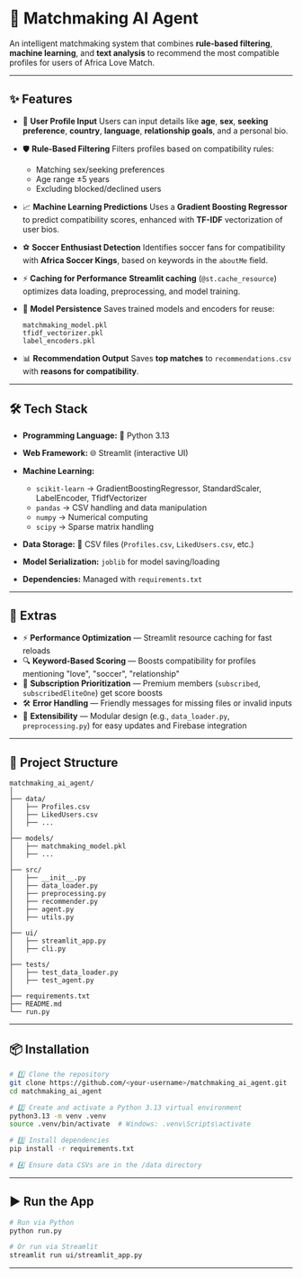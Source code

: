 # 🤖 **Matchmaking AI Agent**

An intelligent matchmaking system that combines **rule-based filtering**, **machine learning**, and **text analysis** to recommend the most compatible profiles for users of Africa Love Match.

---

## ✨ **Features**

* 📝 **User Profile Input**
  Users can input details like **age**, **sex**, **seeking preference**, **country**, **language**, **relationship goals**, and a personal bio.

* 🛡 **Rule-Based Filtering**
  Filters profiles based on compatibility rules:

  * Matching sex/seeking preferences
  * Age range ±5 years
  * Excluding blocked/declined users

* 📈 **Machine Learning Predictions**
  Uses a **Gradient Boosting Regressor** to predict compatibility scores, enhanced with **TF-IDF** vectorization of user bios.

* ⚽ **Soccer Enthusiast Detection**
  Identifies soccer fans for compatibility with **Africa Soccer Kings**, based on keywords in the `aboutMe` field.

* ⚡ **Caching for Performance**
  **Streamlit caching** (`@st.cache_resource`) optimizes data loading, preprocessing, and model training.

* 💾 **Model Persistence**
  Saves trained models and encoders for reuse:

  ```
  matchmaking_model.pkl
  tfidf_vectorizer.pkl
  label_encoders.pkl
  ```

* 📊 **Recommendation Output**
  Saves **top matches** to `recommendations.csv` with **reasons for compatibility**.

---

## 🛠 **Tech Stack**

* **Programming Language:** 🐍 Python 3.13
* **Web Framework:** 🌐 Streamlit (interactive UI)
* **Machine Learning:**

  * `scikit-learn` → GradientBoostingRegressor, StandardScaler, LabelEncoder, TfidfVectorizer
  * `pandas` → CSV handling and data manipulation
  * `numpy` → Numerical computing
  * `scipy` → Sparse matrix handling
* **Data Storage:** 📂 CSV files (`Profiles.csv`, `LikedUsers.csv`, etc.)
* **Model Serialization:** `joblib` for model saving/loading
* **Dependencies:** Managed with `requirements.txt`

---

## 🚀 **Extras**

* ⚡ **Performance Optimization** — Streamlit resource caching for fast reloads
* 🔍 **Keyword-Based Scoring** — Boosts compatibility for profiles mentioning "love", "soccer", "relationship"
* 💎 **Subscription Prioritization** — Premium members (`subscribed`, `subscribedEliteOne`) get score boosts
* 🛠 **Error Handling** — Friendly messages for missing files or invalid inputs
* 🧩 **Extensibility** — Modular design (e.g., `data_loader.py`, `preprocessing.py`) for easy updates and Firebase integration

---

## 📁 **Project Structure**

```
matchmaking_ai_agent/
│
├── data/
│   ├── Profiles.csv
│   ├── LikedUsers.csv
│   ├── ...
│
├── models/
│   ├── matchmaking_model.pkl
│   ├── ...
│
├── src/
│   ├── __init__.py
│   ├── data_loader.py
│   ├── preprocessing.py
│   ├── recommender.py
│   ├── agent.py
│   ├── utils.py
│
├── ui/
│   ├── streamlit_app.py
│   ├── cli.py
│
├── tests/
│   ├── test_data_loader.py
│   ├── test_agent.py
│
├── requirements.txt
├── README.md
└── run.py
```

---

## 📦 **Installation**

```bash
# 1️⃣ Clone the repository
git clone https://github.com/<your-username>/matchmaking_ai_agent.git
cd matchmaking_ai_agent

# 2️⃣ Create and activate a Python 3.13 virtual environment
python3.13 -m venv .venv
source .venv/bin/activate  # Windows: .venv\Scripts\activate

# 3️⃣ Install dependencies
pip install -r requirements.txt

# 4️⃣ Ensure data CSVs are in the /data directory
```

---

## ▶ **Run the App**

```bash
# Run via Python
python run.py

# Or run via Streamlit
streamlit run ui/streamlit_app.py
```

---


